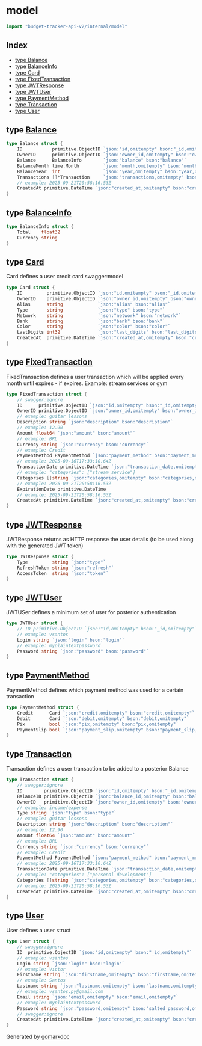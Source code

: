 <!-- Code generated by gomarkdoc. DO NOT EDIT -->

# model

```go
import "budget-tracker-api-v2/internal/model"
```

## Index

- [type Balance](<#Balance>)
- [type BalanceInfo](<#BalanceInfo>)
- [type Card](<#Card>)
- [type FixedTransaction](<#FixedTransaction>)
- [type JWTResponse](<#JWTResponse>)
- [type JWTUser](<#JWTUser>)
- [type PaymentMethod](<#PaymentMethod>)
- [type Transaction](<#Transaction>)
- [type User](<#User>)


<a name="Balance"></a>
## type [Balance](<https://github.com/vsantos/budget-tracker-api-v2/blob/main/internal/model/balance.go#L9-L18>)



```go
type Balance struct {
    ID           primitive.ObjectID `json:"id,omitempty" bson:"_id,omitempty"`
    OwnerID      primitive.ObjectID `json:"owner_id,omitempty" bson:"owner_id,omitempty"`
    Balance      BalanceInfo        `json:"balance" bson:"balance"`
    BalanceMonth time.Month         `json:"month,omitempty" bson:"month,omitempty"`
    BalanceYear  int                `json:"year,omitempty" bson:"year,omitempty"`
    Transactions []*Transaction     `json:"transactions,omitempty" bson:"transactions,omitempty"`
    // example: 2025-09-21T20:58:16.53Z
    CreatedAt primitive.DateTime `json:"created_at,omitempty" bson:"created_at,omitempty"`
}
```

<a name="BalanceInfo"></a>
## type [BalanceInfo](<https://github.com/vsantos/budget-tracker-api-v2/blob/main/internal/model/balance.go#L20-L23>)



```go
type BalanceInfo struct {
    Total    float32
    Currency string
}
```

<a name="Card"></a>
## type [Card](<https://github.com/vsantos/budget-tracker-api-v2/blob/main/internal/model/card.go#L7-L17>)

Card defines a user credit card swagger:model

```go
type Card struct {
    ID         primitive.ObjectID `json:"id,omitempty" bson:"_id,omitempty"`
    OwnerID    primitive.ObjectID `json:"owner_id,omitempty" bson:"owner_id,omitempty"`
    Alias      string             `json:"alias" bson:"alias"`
    Type       string             `json:"type" bson:"type"`
    Network    string             `json:"network" bson:"network"`
    Bank       string             `json:"bank" bson:"bank"`
    Color      string             `json:"color" bson:"color"`
    LastDigits int32              `json:"last_digits" bson:"last_digits"`
    CreatedAt  primitive.DateTime `json:"created_at,omitempty" bson:"created_at,omitempty" swaggerignore:"true"`
}
```

<a name="FixedTransaction"></a>
## type [FixedTransaction](<https://github.com/vsantos/budget-tracker-api-v2/blob/main/internal/model/transaction.go#L30-L50>)

FixedTransaction defines a user transaction which will be applied every month until expires \- if expires. Example: stream services or gym

```go
type FixedTransaction struct {
    // swagger:ignore
    ID      primitive.ObjectID `json:"id,omitempty" bson:"_id,omitempty"`
    OwnerID primitive.ObjectID `json:"owner_id,omitempty" bson:"owner_id,omitempty"`
    // example: guitar lessons
    Description string `json:"description" bson:"description"`
    // example: 12.90
    Amount float64 `json:"amount" bson:"amount"`
    // example: BRL
    Currency string `json:"currency" bson:"currency"`
    // example: Credit
    PaymentMethod PaymentMethod `json:"payment_method" bson:"payment_method"`
    // example: 2025-09-16T17:33:10.64Z
    TransactionDate primitive.DateTime `json:"transaction_date,omitempty" bson:"transaction_date,omitempty"`
    // example: "categories": ["stream service"]
    Categories []string `json:"categories,omitempty" bson:"categories,omitempty"`
    // example: 2026-09-21T20:58:16.53Z
    ExpirationDate primitive.DateTime
    // example: 2025-09-21T20:58:16.53Z
    CreatedAt primitive.DateTime `json:"created_at,omitempty" bson:"created_at,omitempty"`
}
```

<a name="JWTResponse"></a>
## type [JWTResponse](<https://github.com/vsantos/budget-tracker-api-v2/blob/main/internal/model/auth.go#L13-L18>)

JWTResponse returns as HTTP response the user details \(to be used along with the generated JWT token\)

```go
type JWTResponse struct {
    Type         string `json:"type"`
    RefreshToken string `json:"refresh"`
    AccessToken  string `json:"token"`
}
```

<a name="JWTUser"></a>
## type [JWTUser](<https://github.com/vsantos/budget-tracker-api-v2/blob/main/internal/model/auth.go#L4-L10>)

JWTUSer defines a minimum set of user for posterior authentication

```go
type JWTUser struct {
    // ID primitive.ObjectID `json:"id,omitempty" bson:"_id,omitempty"`
    // example: vsantos
    Login string `json:"login" bson:"login"`
    // example: myplaintextpassword
    Password string `json:"password" bson:"password"`
}
```

<a name="PaymentMethod"></a>
## type [PaymentMethod](<https://github.com/vsantos/budget-tracker-api-v2/blob/main/internal/model/transaction.go#L53-L58>)

PaymentMethod defines which payment method was used for a certain transaction

```go
type PaymentMethod struct {
    Credit      Card `json:"credit,omitempty" bson:"credit,omitempty"`
    Debit       Card `json:"debit,omitempty" bson:"debit,omitempty"`
    Pix         bool `json:"pix,omitempty" bson:"pix,omitempty"`
    PaymentSlip bool `json:"payment_slip,omitempty" bson:"payment_slip,omitempty"`
}
```

<a name="Transaction"></a>
## type [Transaction](<https://github.com/vsantos/budget-tracker-api-v2/blob/main/internal/model/transaction.go#L6-L27>)

Transaction defines a user transaction to be added to a posterior Balance

```go
type Transaction struct {
    // swagger:ignore
    ID        primitive.ObjectID `json:"id,omitempty" bson:"_id,omitempty"`
    BalanceID primitive.ObjectID `json:"balance_id,omitempty" bson:"balance_id,omitempty"`
    OwnerID   primitive.ObjectID `json:"owner_id,omitempty" bson:"owner_id,omitempty"`
    // example: income/expense
    Type string `json:"type" bson:"type"`
    // example: guitar lessons
    Description string `json:"description" bson:"description"`
    // example: 12.90
    Amount float64 `json:"amount" bson:"amount"`
    // example: BRL
    Currency string `json:"currency" bson:"currency"`
    // example: Credit
    PaymentMethod PaymentMethod `json:"payment_method" bson:"payment_method"`
    // example: 2025-09-16T17:33:10.64Z
    TransactionDate primitive.DateTime `json:"transaction_date,omitempty" bson:"transaction_date,omitempty"`
    // example: "categories": ["personal development"]
    Categories []string `json:"categories,omitempty" bson:"categories,omitempty"`
    // example: 2025-09-21T20:58:16.53Z
    CreatedAt primitive.DateTime `json:"created_at,omitempty" bson:"created_at,omitempty"`
}
```

<a name="User"></a>
## type [User](<https://github.com/vsantos/budget-tracker-api-v2/blob/main/internal/model/user.go#L6-L21>)

User defines a user struct

```go
type User struct {
    // swagger:ignore
    ID  primitive.ObjectID `json:"id,omitempty" bson:"_id,omitempty"`
    // example: vsantos
    Login string `json:"login" bson:"login"`
    // example: Victor
    Firstname string `json:"firstname,omitempty" bson:"firstname,omitempty"`
    // example: Santos
    Lastname string `json:"lastname,omitempty" bson:"lastname,omitempty"`
    // example: vsantos.py@gmail.com
    Email string `json:"email,omitempty" bson:"email,omitempty"`
    // example: myplaintextpassword
    Password string `json:"password,omitempty" bson:"salted_password,omitempty"`
    // swagger:ignore
    CreatedAt primitive.DateTime `json:"created_at,omitempty" bson:"created_at,omitempty"`
}
```

Generated by [gomarkdoc](<https://github.com/princjef/gomarkdoc>)
